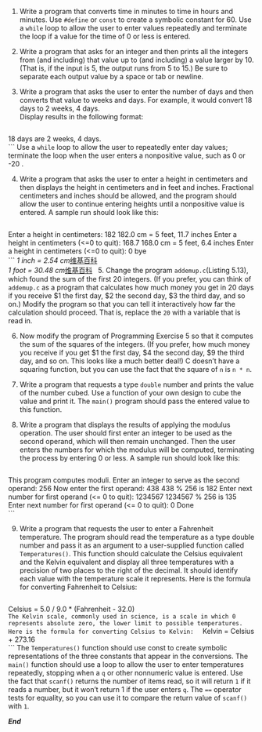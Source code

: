 1. Write a program that converts time in minutes to time in hours and minutes. Use `#define` or `const` to create a symbolic constant for 60. Use a `while` loop to allow the user to enter values repeatedly and terminate the loop if a value for the time of 0 or less 
is entered.    

2. Write a program that asks for an integer and then prints all the integers from (and including) that value up to (and including) a value larger by 10. (That is, if the input is 5, the output runs from 5 to 15.) Be sure to separate each output value by a space or tab or newline.    
   
3. Write a program that asks the user to enter the number of days and then converts that value to weeks and days. For example, it would convert 18 days to 2 weeks, 4 days.  
Display results in the following format:  
	```
  18 days are 2 weeks, 4 days.   
	```
	Use a `while` loop to allow the user to repeatedly enter day values; terminate the loop when the user enters a nonpositive value, such as  0  or  -20 .    
   
4. Write a program that asks the user to enter a height in centimeters and then displays the height in centimeters and in feet and inches. Fractional centimeters and inches should be allowed, and the program should allow the user to continue entering heights until a nonpositive value is entered. A sample run should look like this:  
	```
  Enter a height in centimeters:  182 
  182.0 cm = 5 feet, 11.7 inches
  Enter a height in centimeters (<=0 to quit):  168.7 
  168.0 cm = 5 feet, 6.4 inches
  Enter a height in centimeters (<=0 to quit):  0 
  bye     
	```
	*1 inch = 2.54 cm*[维基百科](https://zh.wikipedia.org/wiki/%E8%8B%B1%E5%AF%B8#.E5.96.AE.E4.BD.8D.E6.8F.9B.E7.AE.97)  
	*1 foot = 30.48 cm*[维基百科](https://zh.wikipedia.org/wiki/%E8%8B%B1%E5%B0%BA)
   
5. Change the program `addemup.c`(Listing 5.13), which found the sum of the first 20 integers. (If you prefer, you can think of  `addemup.c` as a program that calculates how much money you get in 20 days if you receive $1 the first day, $2 the second day, $3 the third day, and so on.) Modify the program so that you can tell it interactively how far the calculation should proceed. That is, replace the `20` with a variable that is read in.    
   
6. Now modify the program of Programming Exercise 5 so that it computes the sum of the squares of the integers. (If you prefer, how much money you receive if you get $1 the first day, $4 the second day, $9 the third day, and so on. This looks like a much better deal!) C doesn’t have a squaring function, but you can use the fact that the square of `n` is `n * n`. 
 
7. Write a program that requests a type `double` number and prints the value of the number cubed. Use a function of your own design to cube the value and print it. The `main()` program should pass the entered value to this function.    
   
8. Write a program that displays the results of applying the modulus operation. The user should first enter an integer to be used as the second operand, which will then remain unchanged. Then the user enters the numbers for which the modulus will be computed, terminating the process by entering 0 or less. A sample run should look like this:  
	```
  This program computes moduli.
  Enter an integer to serve as the second operand:  256 
  Now enter the first operand:  438 
  438 % 256 is 182
  Enter next number for first operand (<= 0 to quit):  1234567 
  1234567 % 256 is 135
  Enter next number for first operand (<= 0 to quit):  0 
  Done     
	```
   
9. Write a program that requests the user to enter a Fahrenheit temperature. The program should read the temperature as a type  double  number and pass it as an argument to a user-supplied function called `Temperatures()`. This function should calculate the Celsius equivalent and the Kelvin equivalent and display all three temperatures with a precision of two places to the right of the decimal. It should identify each value with the temperature scale it represents. Here is the formula for converting Fahrenheit to Celsius:  
	```
  Celsius = 5.0 / 9.0 * (Fahrenheit - 32.0)  
	```
  The Kelvin scale, commonly used in science, is a scale in which 0 represents absolute zero, the lower limit to possible temperatures. Here is the formula for converting Celsius to Kelvin:  
	```
  Kelvin = Celsius + 273.16  
	```
 The `Temperatures()` function should use  const  to create symbolic representations of the three constants that appear in the conversions. The `main()` function should use a loop to allow the user to enter temperatures repeatedly, stopping when a `q` or other nonnumeric value is entered. Use the fact that `scanf()` returns the number of items read, so it will return `1` if it reads a number, but it won’t return 1 if the user enters `q`. The `==` operator tests for equality, so you can use it to compare the return value of  `scanf()` with `1`. 

***End***
